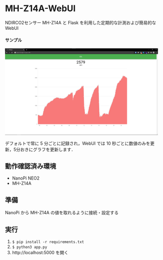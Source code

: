 # MH-Z14A-WebUI
NDIRCO2センサー MH-Z14A と Flask を利用した定期的な計測および簡易的な WebUI

#### サンプル

![](assets/ex1.png)

デフォルトで常に 5 分ごとに記録され，WebUI では 10 秒ごとに数値のみを更新，5分おきにグラフを更新します．



## 動作確認済み環境

* NanoPi NEO2
* MH-Z14A



## 準備

NanoPi から MH-Z14A の値を取れるように接続・設定する



## 実行
1. `$ pip install -r requirements.txt`
1. `$ python3 app.py`
1. http://localhost:5000 を開く



